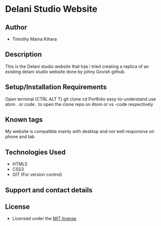 # Delani Studio Website

## Author

- Timothy Maina Kihara

## Description

This is the Delani studio website that has i tried creating a replica of an existing delani studio website done by johny Govish github.

## Setup/Installation Requirements

Open terminal (CTRL ALT T)
git clone 
cd Portfolio
easy-to-understand
use atom . or code . to open the clone repo on Atom or vs -code respectively

## Known tags

My website is compatible mainly with desktop and not well responsive on phone and tab

## Technologies Used

- HTML5 
- CSS3
- GIT (For version control)

## Support and contact details

## License

- Licensed under the [MIT license](LICENSE)